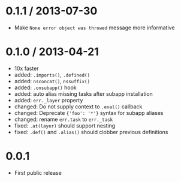 
0.1.1 / 2013-07-30
==================

  * Make `None error object was throwed` message more informative

0.1.0 / 2013-04-21
==================

  * 10x faster
  * added: `.imports()`, `.defined()`
  * added: `nsconcat()`, `nssuffix()`
  * added: `.onsubapp()` hook
  * added: auto alias missing tasks after subapp installation
  * added: `err._layer` property
  * changed: Do not supply context to `.eval()` callback
  * changed: Deprecate `{'foo': '*'}` syntax for subapp aliases
  * changed: rename `err.task` to `err._task`
  * fixed: `.at(layer)` should support nesting
  * fixed: `.def()` and `.alias()` should clobber previous definitions

0.0.1
=====

  * First public release
